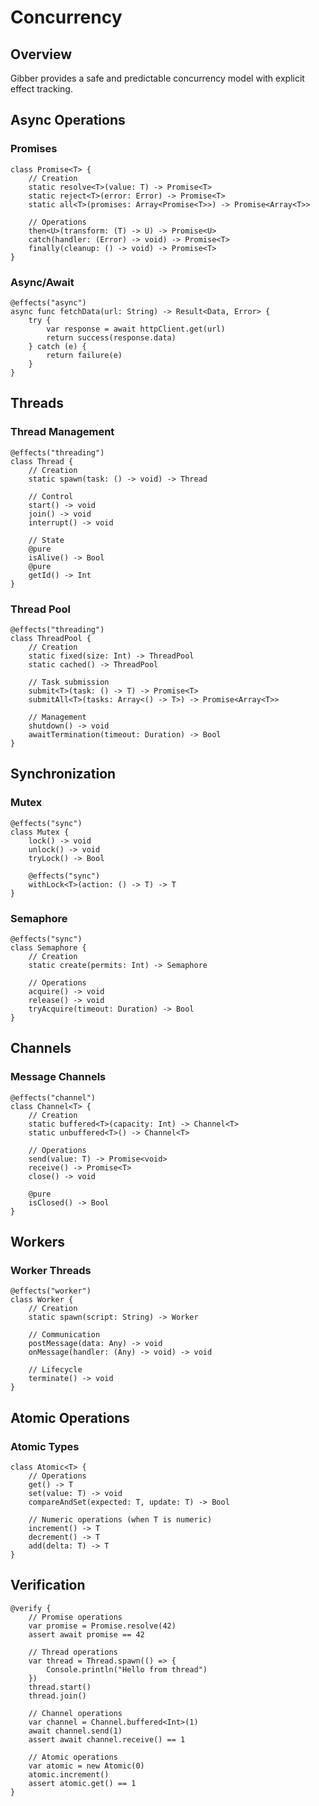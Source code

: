 # Concurrency

## Overview

Gibber provides a safe and predictable concurrency model with explicit effect tracking.

## Async Operations

### Promises
```gibber
class Promise<T> {
    // Creation
    static resolve<T>(value: T) -> Promise<T>
    static reject<T>(error: Error) -> Promise<T>
    static all<T>(promises: Array<Promise<T>>) -> Promise<Array<T>>
    
    // Operations
    then<U>(transform: (T) -> U) -> Promise<U>
    catch(handler: (Error) -> void) -> Promise<T>
    finally(cleanup: () -> void) -> Promise<T>
}
```

### Async/Await
```gibber
@effects("async")
async func fetchData(url: String) -> Result<Data, Error> {
    try {
        var response = await httpClient.get(url)
        return success(response.data)
    } catch (e) {
        return failure(e)
    }
}
```

## Threads

### Thread Management
```gibber
@effects("threading")
class Thread {
    // Creation
    static spawn(task: () -> void) -> Thread
    
    // Control
    start() -> void
    join() -> void
    interrupt() -> void
    
    // State
    @pure
    isAlive() -> Bool
    @pure
    getId() -> Int
}
```

### Thread Pool
```gibber
@effects("threading")
class ThreadPool {
    // Creation
    static fixed(size: Int) -> ThreadPool
    static cached() -> ThreadPool
    
    // Task submission
    submit<T>(task: () -> T) -> Promise<T>
    submitAll<T>(tasks: Array<() -> T>) -> Promise<Array<T>>
    
    // Management
    shutdown() -> void
    awaitTermination(timeout: Duration) -> Bool
}
```

## Synchronization

### Mutex
```gibber
@effects("sync")
class Mutex {
    lock() -> void
    unlock() -> void
    tryLock() -> Bool
    
    @effects("sync")
    withLock<T>(action: () -> T) -> T
}
```

### Semaphore
```gibber
@effects("sync")
class Semaphore {
    // Creation
    static create(permits: Int) -> Semaphore
    
    // Operations
    acquire() -> void
    release() -> void
    tryAcquire(timeout: Duration) -> Bool
}
```

## Channels

### Message Channels
```gibber
@effects("channel")
class Channel<T> {
    // Creation
    static buffered<T>(capacity: Int) -> Channel<T>
    static unbuffered<T>() -> Channel<T>
    
    // Operations
    send(value: T) -> Promise<void>
    receive() -> Promise<T>
    close() -> void
    
    @pure
    isClosed() -> Bool
}
```

## Workers

### Worker Threads
```gibber
@effects("worker")
class Worker {
    // Creation
    static spawn(script: String) -> Worker
    
    // Communication
    postMessage(data: Any) -> void
    onMessage(handler: (Any) -> void) -> void
    
    // Lifecycle
    terminate() -> void
}
```

## Atomic Operations

### Atomic Types
```gibber
class Atomic<T> {
    // Operations
    get() -> T
    set(value: T) -> void
    compareAndSet(expected: T, update: T) -> Bool
    
    // Numeric operations (when T is numeric)
    increment() -> T
    decrement() -> T
    add(delta: T) -> T
}
```

## Verification

```gibber
@verify {
    // Promise operations
    var promise = Promise.resolve(42)
    assert await promise == 42
    
    // Thread operations
    var thread = Thread.spawn(() => {
        Console.println("Hello from thread")
    })
    thread.start()
    thread.join()
    
    // Channel operations
    var channel = Channel.buffered<Int>(1)
    await channel.send(1)
    assert await channel.receive() == 1
    
    // Atomic operations
    var atomic = new Atomic(0)
    atomic.increment()
    assert atomic.get() == 1
}
``` 